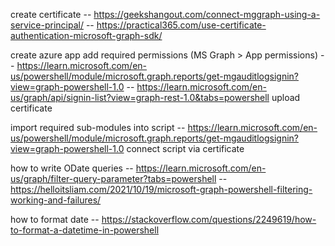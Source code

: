 create certificate
-- https://geekshangout.com/connect-mggraph-using-a-service-principal/
-- https://practical365.com/use-certificate-authentication-microsoft-graph-sdk/

create azure app
add required permissions (MS Graph > App permissions)
-- https://learn.microsoft.com/en-us/powershell/module/microsoft.graph.reports/get-mgauditlogsignin?view=graph-powershell-1.0
-- https://learn.microsoft.com/en-us/graph/api/signin-list?view=graph-rest-1.0&tabs=powershell
upload certificate

import required sub-modules into script
-- https://learn.microsoft.com/en-us/powershell/module/microsoft.graph.reports/get-mgauditlogsignin?view=graph-powershell-1.0
connect script via certificate




how to write ODate queries
-- https://learn.microsoft.com/en-us/graph/filter-query-parameter?tabs=powershell
-- https://helloitsliam.com/2021/10/19/microsoft-graph-powershell-filtering-working-and-failures/

how to format date
-- https://stackoverflow.com/questions/2249619/how-to-format-a-datetime-in-powershell
